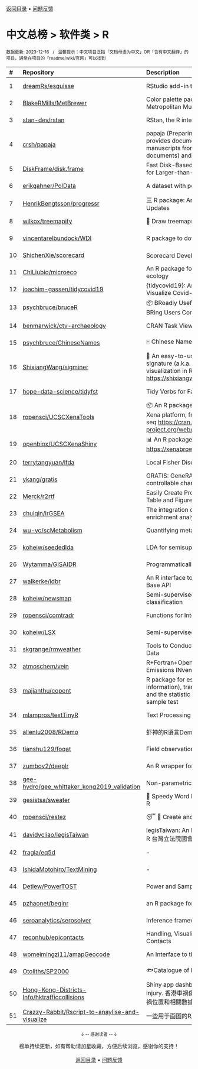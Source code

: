 <a href="https://github.com/GrowingGit/GitHub-Chinese-Top-Charts#github中文排行榜">返回目录</a> • <a href="/content/docs/feedback.md">问题反馈</a>

# 中文总榜 > 软件类 > R
<sub>数据更新: 2023-12-16&nbsp;&nbsp;&nbsp;/&nbsp;&nbsp;&nbsp;温馨提示：中文项目泛指「文档母语为中文」OR「含有中文翻译」的项目，通常在项目的「readme/wiki/官网」可以找到</sub>

|#|Repository|Description|Stars|Updated|
|:-|:-|:-|:-|:-|
|1|[dreamRs/esquisse](https://github.com/dreamRs/esquisse)|RStudio add-in to make plots interactively with ggplot2|1697|2023-11-24|
|2|[BlakeRMills/MetBrewer](https://github.com/BlakeRMills/MetBrewer)|Color palette package in R inspired by works at the Metropolitan Museum of Art in New York|987|2023-09-30|
|3|[stan-dev/rstan](https://github.com/stan-dev/rstan)|RStan, the R interface to Stan|974|2023-12-13|
|4|[crsh/papaja](https://github.com/crsh/papaja)|papaja (Preparing APA Journal Articles) is an R package that provides document formats to produce complete APA manuscripts from RMarkdown-files (PDF and Word documents) and helper functions that facil ...|611|2023-10-14|
|5|[DiskFrame/disk.frame](https://github.com/DiskFrame/disk.frame)|Fast Disk-Based Parallelized Data Manipulation Framework for Larger-than-RAM Data|590|2023-08-01|
|6|[erikgahner/PolData](https://github.com/erikgahner/PolData)|A dataset with political datasets|476|2023-12-10|
|7|[HenrikBengtsson/progressr](https://github.com/HenrikBengtsson/progressr)|三 R package: An Inclusive, Unifying API for Progress Updates|271|2023-12-12|
|8|[wilkox/treemapify](https://github.com/wilkox/treemapify)|🌳 Draw treemaps in ggplot2|206|2023-10-17|
|9|[vincentarelbundock/WDI](https://github.com/vincentarelbundock/WDI)|R package to download World Bank data|194|2023-11-23|
|10|[ShichenXie/scorecard](https://github.com/ShichenXie/scorecard)|Scorecard Development in R, 评分卡|157|2023-09-14|
|11|[ChiLiubio/microeco](https://github.com/ChiLiubio/microeco)|An R package for data analysis in microbial community ecology|150|2023-12-13|
|12|[joachim-gassen/tidycovid19](https://github.com/joachim-gassen/tidycovid19)|{tidycovid19}: An R Package to Download, Tidy and Visualize Covid-19 Related Data|143|2023-12-14|
|13|[psychbruce/bruceR](https://github.com/psychbruce/bruceR)|📦 BRoadly Useful Convenient and Efficient R functions that BRing Users Concise and Elegant R data analyses.|139|2023-10-01|
|14|[benmarwick/ctv-archaeology](https://github.com/benmarwick/ctv-archaeology)|CRAN Task View: Archaeological Science|135|2023-12-12|
|15|[psychbruce/ChineseNames](https://github.com/psychbruce/ChineseNames)|🀄 Chinese Name Database (1930-2008).|122|2023-09-27|
|16|[ShixiangWang/sigminer](https://github.com/ShixiangWang/sigminer)|🌲 An easy-to-use and scalable toolkit for genomic alteration signature (a.k.a. mutational signature) analysis and visualization in R https://shixiangwang.github.io/sigminer/reference/index.html|119|2023-12-12|
|17|[hope-data-science/tidyfst](https://github.com/hope-data-science/tidyfst)|Tidy Verbs for Fast Data Manipulation|93|2023-07-21|
|18|[ropensci/UCSCXenaTools](https://github.com/ropensci/UCSCXenaTools)|:package: An R package for accessing genomics data from UCSC Xena platform, from cancer multi-omics to single-cell RNA-seq https://cran.r-project.org/web/packages/UCSCXenaTools/|92|2023-08-21|
|19|[openbiox/UCSCXenaShiny](https://github.com/openbiox/UCSCXenaShiny)|📊 An R package for interactively exploring UCSC Xena https://xenabrowser.net/datapages/|79|2023-12-11|
|20|[terrytangyuan/lfda](https://github.com/terrytangyuan/lfda)|Local Fisher Discriminant Analysis in R|76|2023-07-07|
|21|[ykang/gratis](https://github.com/ykang/gratis)|GRATIS: GeneRAting TIme Series with diverse and controllable characteristics|74|2023-08-29|
|22|[Merck/r2rtf](https://github.com/Merck/r2rtf)|Easily Create Production-Ready Rich Text Format (RTF) Table and Figure|70|2023-10-26|
|23|[chuiqin/irGSEA](https://github.com/chuiqin/irGSEA)|The integration of single cell rank-based gene set enrichment analysis|63|2023-12-13|
|24|[wu-yc/scMetabolism](https://github.com/wu-yc/scMetabolism)|Quantifying metabolism activity at the single-cell resolution|63|2023-11-25|
|25|[koheiw/seededlda](https://github.com/koheiw/seededlda)|LDA for semisupervised topic modeling|63|2023-07-19|
|26|[Wytamma/GISAIDR](https://github.com/Wytamma/GISAIDR)|Programmatically interact with the GISAID database.|62|2023-12-15|
|27|[walkerke/idbr](https://github.com/walkerke/idbr)|An R interface to the US Census Bureau International Data Base API|56|2023-08-14|
|28|[koheiw/newsmap](https://github.com/koheiw/newsmap)|Semi-supervised algorithm for geographical document classification|54|2023-10-07|
|29|[ropensci/comtradr](https://github.com/ropensci/comtradr)|Functions for Interacting with the UN Comtrade API|53|2023-12-15|
|30|[koheiw/LSX](https://github.com/koheiw/LSX)|Semi-supervised algorithm for document scaling|52|2023-12-13|
|31|[skgrange/rmweather](https://github.com/skgrange/rmweather)|Tools to Conduct Meteorological Normalisation on Air Quality Data|43|2023-11-21|
|32|[atmoschem/vein](https://github.com/atmoschem/vein)| R+Fortran+OpenMP package to estimate Vehicular Emissions INventories VEIN. |41|2023-09-27|
|33|[majianthu/copent](https://github.com/majianthu/copent)|R package for estimating copula entropy (mutual information), transfer entropy (conditional independence), and the statistic for multivariate normality test and two-sample test|38|2023-08-05|
|34|[mlampros/textTinyR](https://github.com/mlampros/textTinyR)|Text Processing for Small or Big Data Files in R|37|2023-12-05|
|35|[allenlu2008/RDemo](https://github.com/allenlu2008/RDemo)|虾神的R语言Demo|34|2023-09-05|
|36|[tianshu129/foqat](https://github.com/tianshu129/foqat)|Field observation quick analysis toolkit|31|2023-10-01|
|37|[zumbov2/deeplr](https://github.com/zumbov2/deeplr)|An R wrapper for the DeepL Translator API|31|2023-11-03|
|38|[gee-hydro/gee_whittaker_kong2019_validation](https://github.com/gee-hydro/gee_whittaker_kong2019_validation)|Non-parametric weighted Whittaker smoothing|30|2023-09-17|
|39|[gesistsa/sweater](https://github.com/gesistsa/sweater)|👚 Speedy Word Embedding Association Test & Extras using R|26|2023-11-10|
|40|[ropensci/restez](https://github.com/ropensci/restez)|:sleeping: :open_file_folder: Create and Query a Local Copy of GenBank in R|24|2023-10-25|
|41|[davidycliao/legisTaiwan](https://github.com/davidycliao/legisTaiwan)|legisTaiwan: An Interface to Access Taiwan Legislative API in R 台灣立法院國會系統 API |21|2023-10-31|
|42|[fragla/eq5d](https://github.com/fragla/eq5d)|-|18|2023-11-21|
|43|[IshidaMotohiro/TextMining](https://github.com/IshidaMotohiro/TextMining)|-|18|2023-11-02|
|44|[Detlew/PowerTOST](https://github.com/Detlew/PowerTOST)|Power and Sample Size for (Bio)Equivalence Studies|17|2023-06-23|
|45|[pzhaonet/beginr](https://github.com/pzhaonet/beginr)|an R package for beginners|15|2023-07-09|
|46|[seroanalytics/serosolver](https://github.com/seroanalytics/serosolver)|Inference framework for serological data|14|2023-10-03|
|47|[reconhub/epicontacts](https://github.com/reconhub/epicontacts)|Handling, Visualisation and Analysis of Epidemiological Contacts|13|2023-10-26|
|48|[womeimingzi11/amapGeocode](https://github.com/womeimingzi11/amapGeocode)|An Interface to the AutoNavi Maps API Geocoding Services|11|2023-10-31|
|49|[Otoliths/SP2000](https://github.com/Otoliths/SP2000)|🐟Catalogue of Life toolkit for R|11|2023-11-29|
|50|[Hong-Kong-Districts-Info/hktrafficcollisions](https://github.com/Hong-Kong-Districts-Info/hktrafficcollisions)|Shiny app dashboard of HK traffic collisions that result in injury.   香港車禍傷亡資料庫：利用互動地圖和儀表版，將香港車禍位置和相關數據可視化。|6|2023-11-19|
|51|[Crazzy-Rabbit/Rscript-to-anaylise-and-visualize](https://github.com/Crazzy-Rabbit/Rscript-to-anaylise-and-visualize)|一些用于画图的R脚本|5|2023-10-12|

<div align="center">
    <p><sub>↓ -- 感谢读者 -- ↓</sub></p>
    榜单持续更新，如有帮助请加星收藏，方便后续浏览，感谢你的支持！
</div>

<br/>

<div align="center"><a href="https://github.com/GrowingGit/GitHub-Chinese-Top-Charts#github中文排行榜">返回目录</a> • <a href="/content/docs/feedback.md">问题反馈</a></div>
